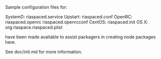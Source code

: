 Sample configuration files for:

SystemD: riaspaced.service
Upstart: riaspaced.conf
OpenRC:  riaspaced.openrc
         riaspaced.openrcconf
CentOS:  riaspaced.init
OS X:    org.riaspace.riaspaced.plist

have been made available to assist packagers in creating node packages here.

See doc/init.md for more information.
